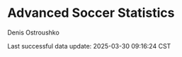 # Advanced Soccer Statistics
Denis Ostroushko

<!-- gfm -->

Last successful data update: 2025-03-30 09:16:24 CST
